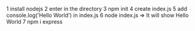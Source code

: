 1 install nodejs
2 enter in the directory
3 npm init
4 create index.js
5 add console.log('Hello World') in index.js
6 node index.js => It will show Hello World
7 npm i express